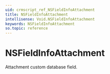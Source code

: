 ```yaml
---
uid: crmscript_ref_NSFieldInfoAttachment
title: NSFieldInfoAttachment
intellisense: Void.NSFieldInfoAttachment
keywords: NSFieldInfoAttachment
so.topic: reference
---
```


# NSFieldInfoAttachment

Attachment custom database field.
